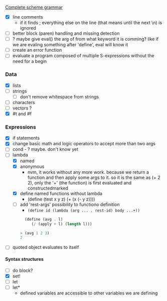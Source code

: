 [Complete scheme grammar](https://www.scheme.com/tspl2d/grammar.html)

- [x] line comments
  - if it finds ; everything else on the line (that means until the next \n) is ignored
- [ ] better block (paren) handling and missing detection
- [ ] ? maybe give eval() the arg of from what keyword it is comming? like if we are evaling something after 'define', eval will know it
- [ ] create an error function
- [ ] evaluate a program composed of multiple S-expressions without the need for a begin

### Data

- [x] lists
- [ ] strings
  - [ ] don't remove whitespace from strings
- [ ] characters
- [ ] vectors ?
- [x] #t and #f

### Expressions

- [x] if statements
- [x] change basic math and logic operators to accept more than two args
- [ ] cond - ? maybe. don't know yet
- [ ] lambda
  - [x] named
  - [x] anonymous
    - nvm, it works without any more work. because we return a function and then apply some args to it. so it is the same as (+ 2 2), only the '+' (the function) is first evaluated and constructedmarked
  - [x] define named functions without lambda
    - (define (test x y z) (+ (x (- y z))))
  - [ ] add 'rest-args' possibility to functiono definition
    - `(define id (lambda (arg ... . rest-id) body ...+))`
    ```scheme
      (define (avg . l)
         (/ (apply + l) (length l)))
    
    > (avg 1 2 3)
    2
    ``` 
- [ ] quoted object evaluates to itself

#### Syntax structures

- [ ] do block?
- [x] set!
- [ ] let
- [ ] let\*
  - defined variables are accessible to other variables we are defining
